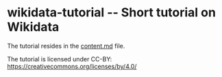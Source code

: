 # wikidata-tutorial -- Short tutorial on Wikidata

The tutorial resides in the [content.md](content.md) file.

The tutorial is licensed under CC-BY: https://creativecommons.org/licenses/by/4.0/
